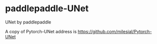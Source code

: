 # paddlepaddle-UNet
UNet by paddlepaddle 



A copy of Pytorch-UNet address is https://github.com/milesial/Pytorch-UNet

